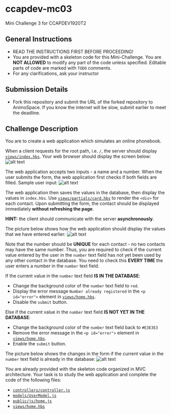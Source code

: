 # ccapdev-mc03
Mini Challenge 3 for CCAPDEV1920T2

## General Instructions
- READ THE INSTRUCTIONS FIRST BEFORE PROCEEDING!
- You are provided with a skeleton code for this Mini-Challenge. You are **NOT ALLOWED** to modify any part of the code unless specified. Editable parts of code are marked with `TODO` comments.
- For any clarifications, ask your instructor

## Submission Details
- Fork this repository and submit the URL of the forked repository to AnimoSpace. If you know the internet will be slow, submit earlier to meet the deadline.

## Challenge Description
You are to create a web application which simulates an online phonebook.

When a client requests for the root path, i.e. `/`, the server should display [`views/index.hbs`](https://github.com/arvention/ccapdev-mc03/blob/master/views/index.hbs). Your web browser should display the screen below:
![alt text](https://github.com/arvention/ccapdev-mc03/blob/master/home.png "Index Page")

The web application accepts two inputs - a name and a number. When the user submits the form, the web application first checks if both fields are filled. Sample user input:
![alt text](https://github.com/arvention/ccapdev-mc03/blob/master/filled-form.png "Filled Form")

The web application then saves the values in the database, then display the values in `index.hbs`. Use [`views/partials/card.hbs`](https://github.com/arvention/ccapdev-mc03/blob/master/views/partials/card.hbs) to render the `<div>` for each contact. Upon submitting the form, the contact should be displayed immediately **without refreshing the page**.

**HINT:** the client should communicate with the server **asynchronously**.

The picture below shows how the web application should display the values that we have entered earlier:
![alt text](https://github.com/arvention/ccapdev-mc03/blob/master/displayed-contact.png "Displayed Contact")

Note that the number should be **UNIQUE** for each contact - no two contacts may have the same number. Thus, you are required to check if the current value entered by the user in the `number` text field has not yet been used by any other contact in the database. You need to check this **EVERY TIME** the user enters a number in the `number` text field.

If the current value in the `number` text field **IS IN THE DATABASE**:
- Change the background color of the `number` text field to `red`.
- Display the error message `Number already registered` in the `<p id="error">` element in [`views/home.hbs`](https://github.com/arvention/ccapdev-mc03/blob/master/views/home.hbs).
- Disable the `submit` button.

Else if the current value in the `number` text field **IS NOT YET IN THE DATABASE**:
- Change the background color of the `number` text field back to `#E3E3E3`
- Remove the error message in the `<p id="error">` element in [`views/home.hbs`](https://github.com/arvention/ccapdev-mc03/blob/master/views/home.hbs).
- Enable the `submit` button.

The picture below shows the changes in the form if the current value in the `number` text field is already in the database:
![alt text](https://github.com/arvention/ccapdev-mc03/blob/master/error.png "Error")

You are already provided with the skeleton code organized in MVC architecture. Your task is to study the web application and complete the code of the following files:
- [`controllers/controller.js`](https://github.com/arvention/ccapdev-mc03/blob/master/controllers/controller.js)
- [`models/UserModel.js`](https://github.com/arvention/ccapdev-mc03/blob/master/models/UserModel.js)
- [`public/js/home.js`](https://github.com/arvention/ccapdev-mc03/blob/master/public/js/home.js)
- [`views/home.hbs`](https://github.com/arvention/ccapdev-mc03/blob/master/views/home.hbs)

